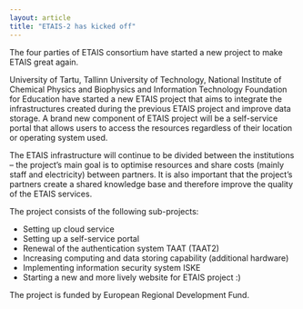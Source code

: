 ```yaml
---
layout: article
title: "ETAIS-2 has kicked off"
---
```


The four parties of ETAIS consortium have started a new project to make ETAIS great again.

University of Tartu, Tallinn University of Technology, National Institute of Chemical Physics and Biophysics and Information Technology Foundation for Education have started a new ETAIS project that aims to integrate the infrastructures created during the previous ETAIS project and improve data storage. A brand new component of ETAIS project will be a self-service portal that allows users to access the resources regardless of their location or operating system used.  

The ETAIS infrastructure will continue to be divided between the institutions – the project’s main goal is to optimise resources and share costs (mainly staff and electricity) between partners. It is also important that the project’s partners create a shared knowledge base and therefore improve the quality of the ETAIS services.  

The project consists of the following sub-projects:  

- Setting up cloud service  
- Setting up a self-service portal  
- Renewal of the authentication system TAAT (TAAT2)  
- Increasing computing and data storing capability (additional hardware)  
- Implementing information security system ISKE  
- Starting a new and more lively website for ETAIS project :)

The project is funded by European Regional Development Fund.

